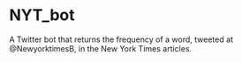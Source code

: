 # NYT_bot
A Twitter bot that returns the frequency of a word, tweeted at @NewyorktimesB, in the New York Times articles.
